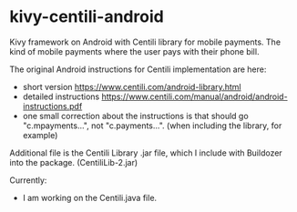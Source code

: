 kivy-centili-android
====================

Kivy framework on Android with Centili library for mobile payments.
The kind of mobile payments where the user pays with their phone bill.

The original Android instructions for Centili implementation are here: 
- short version https://www.centili.com/android-library.html
- detailed instructions https://www.centili.com/manual/android/android-instructions.pdf
- one small correction about the instructions is that should go "c.mpayments...", not "c.payments...". (when including the library, for example)

Additional file is the Centili Library .jar file, which I include with Buildozer into the package. (CentiliLib-2.jar)

Currently: 
- I am working on the Centili.java file.
